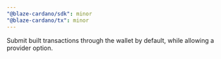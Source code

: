```yaml
---
"@blaze-cardano/sdk": minor
"@blaze-cardano/tx": minor
---
```


Submit built transactions through the wallet by default, while allowing a provider option.
